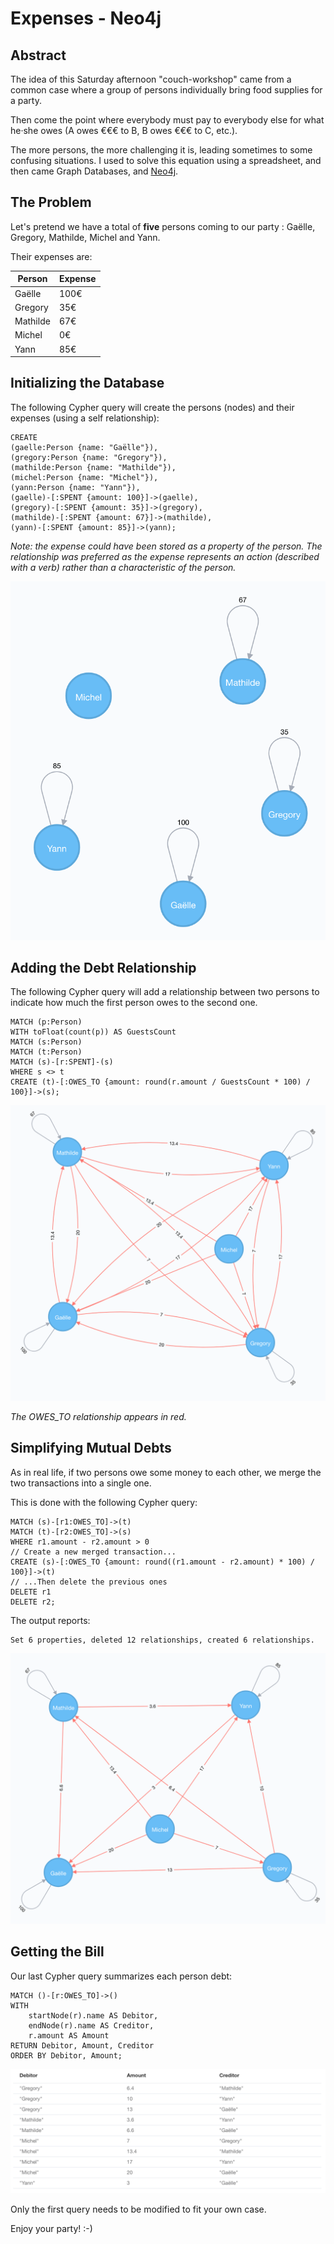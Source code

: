 #  Expenses - Neo4j

## Abstract

The idea of this Saturday afternoon "couch-workshop" came from a common case where a group of persons individually bring food supplies for a party.

Then come the point where everybody must pay to everybody else for what he·she owes (A owes €€€ to B, B owes €€€ to C, etc.).

The more persons, the more challenging it is, leading sometimes to some confusing situations. I used to solve this equation using a spreadsheet, and then came Graph Databases, and [Neo4j](https://neo4j.com).

## The Problem

Let's pretend we have a total of **five** persons coming to our party : Gaëlle, Gregory, Mathilde, Michel and Yann.

Their expenses are:

| Person | Expense |
|---|---|
| Gaëlle | 100€ |
| Gregory | 35€ |
| Mathilde | 67€ |
| Michel | 0€ |
| Yann | 85€ |

## Initializing the Database

The following Cypher query will create the persons (nodes) and their expenses (using a self relationship):

```cypher
CREATE
(gaelle:Person {name: "Gaëlle"}),
(gregory:Person {name: "Gregory"}),
(mathilde:Person {name: "Mathilde"}),
(michel:Person {name: "Michel"}),
(yann:Person {name: "Yann"}),
(gaelle)-[:SPENT {amount: 100}]->(gaelle),
(gregory)-[:SPENT {amount: 35}]->(gregory),
(mathilde)-[:SPENT {amount: 67}]->(mathilde),
(yann)-[:SPENT {amount: 85}]->(yann);
```

*Note: the expense could have been stored as a property of the person. The relationship was preferred as the expense represents an action (described with a verb) rather than a characteristic of the person.*

![](assets/01-expenses.png)

## Adding the Debt Relationship

The following Cypher query will add a relationship between two persons to indicate how much the first person owes to the second one.

```cypher
MATCH (p:Person)
WITH toFloat(count(p)) AS GuestsCount
MATCH (s:Person)
MATCH (t:Person)
MATCH (s)-[r:SPENT]-(s)
WHERE s <> t
CREATE (t)-[:OWES_TO {amount: round(r.amount / GuestsCount * 100) / 100}]->(s);
```

![](assets/02-debts.png)

*The OWES_TO relationship appears in red.*

## Simplifying Mutual Debts

As in real life, if two persons owe some money to each other, we merge the two transactions into a single one.

This is done with the following Cypher query:

```cypher
MATCH (s)-[r1:OWES_TO]->(t)
MATCH (t)-[r2:OWES_TO]->(s)
WHERE r1.amount - r2.amount > 0
// Create a new merged transaction...
CREATE (s)-[:OWES_TO {amount: round((r1.amount - r2.amount) * 100) / 100}]->(t)
// ...Then delete the previous ones
DELETE r1
DELETE r2;
```

The output reports:

```
Set 6 properties, deleted 12 relationships, created 6 relationships.
```

![](assets/03-one_transaction.png)

## Getting the Bill

Our last Cypher query summarizes each person debt:

```cypher
MATCH ()-[r:OWES_TO]->()
WITH
    startNode(r).name AS Debitor,
    endNode(r).name AS Creditor,
    r.amount AS Amount
RETURN Debitor, Amount, Creditor
ORDER BY Debitor, Amount;
```

![](assets/04-bill.png)

Only the first query needs to be modified to fit your own case.

Enjoy your party! :-)
